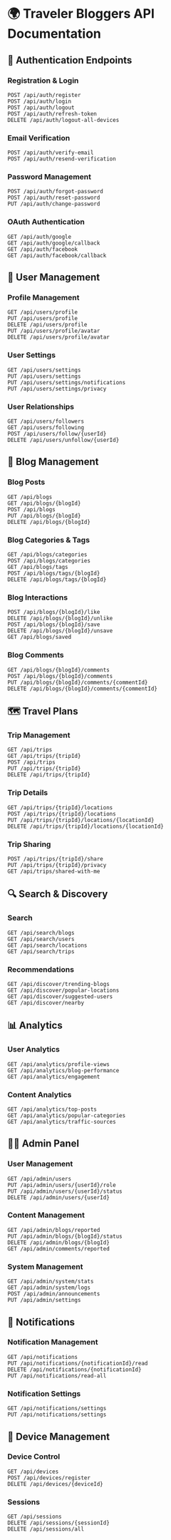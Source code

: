 # 🌍 Traveler Bloggers API Documentation

## 🔐 Authentication Endpoints

### Registration & Login
```
POST /api/auth/register
POST /api/auth/login
POST /api/auth/logout
POST /api/auth/refresh-token
DELETE /api/auth/logout-all-devices
```

### Email Verification
```
POST /api/auth/verify-email
POST /api/auth/resend-verification
```

### Password Management
```
POST /api/auth/forgot-password
POST /api/auth/reset-password
PUT /api/auth/change-password
```

### OAuth Authentication
```
GET /api/auth/google
GET /api/auth/google/callback
GET /api/auth/facebook
GET /api/auth/facebook/callback
```

## 👤 User Management

### Profile Management
```
GET /api/users/profile
PUT /api/users/profile
DELETE /api/users/profile
PUT /api/users/profile/avatar
DELETE /api/users/profile/avatar
```

### User Settings
```
GET /api/users/settings
PUT /api/users/settings
PUT /api/users/settings/notifications
PUT /api/users/settings/privacy
```

### User Relationships
```
GET /api/users/followers
GET /api/users/following
POST /api/users/follow/{userId}
DELETE /api/users/unfollow/{userId}
```

## 📝 Blog Management

### Blog Posts
```
GET /api/blogs
GET /api/blogs/{blogId}
POST /api/blogs
PUT /api/blogs/{blogId}
DELETE /api/blogs/{blogId}
```

### Blog Categories & Tags
```
GET /api/blogs/categories
POST /api/blogs/categories
GET /api/blogs/tags
POST /api/blogs/tags/{blogId}
DELETE /api/blogs/tags/{blogId}
```

### Blog Interactions
```
POST /api/blogs/{blogId}/like
DELETE /api/blogs/{blogId}/unlike
POST /api/blogs/{blogId}/save
DELETE /api/blogs/{blogId}/unsave
GET /api/blogs/saved
```

### Blog Comments
```
GET /api/blogs/{blogId}/comments
POST /api/blogs/{blogId}/comments
PUT /api/blogs/{blogId}/comments/{commentId}
DELETE /api/blogs/{blogId}/comments/{commentId}
```

## 🗺️ Travel Plans

### Trip Management
```
GET /api/trips
GET /api/trips/{tripId}
POST /api/trips
PUT /api/trips/{tripId}
DELETE /api/trips/{tripId}
```

### Trip Details
```
GET /api/trips/{tripId}/locations
POST /api/trips/{tripId}/locations
PUT /api/trips/{tripId}/locations/{locationId}
DELETE /api/trips/{tripId}/locations/{locationId}
```

### Trip Sharing
```
POST /api/trips/{tripId}/share
PUT /api/trips/{tripId}/privacy
GET /api/trips/shared-with-me
```

## 🔍 Search & Discovery

### Search
```
GET /api/search/blogs
GET /api/search/users
GET /api/search/locations
GET /api/search/trips
```

### Recommendations
```
GET /api/discover/trending-blogs
GET /api/discover/popular-locations
GET /api/discover/suggested-users
GET /api/discover/nearby
```

## 📊 Analytics

### User Analytics
```
GET /api/analytics/profile-views
GET /api/analytics/blog-performance
GET /api/analytics/engagement
```

### Content Analytics
```
GET /api/analytics/top-posts
GET /api/analytics/popular-categories
GET /api/analytics/traffic-sources
```

## 👨‍💼 Admin Panel

### User Management
```
GET /api/admin/users
PUT /api/admin/users/{userId}/role
PUT /api/admin/users/{userId}/status
DELETE /api/admin/users/{userId}
```

### Content Management
```
GET /api/admin/blogs/reported
PUT /api/admin/blogs/{blogId}/status
DELETE /api/admin/blogs/{blogId}
GET /api/admin/comments/reported
```

### System Management
```
GET /api/admin/system/stats
GET /api/admin/system/logs
POST /api/admin/announcements
PUT /api/admin/settings
```

## 🔔 Notifications

### Notification Management
```
GET /api/notifications
PUT /api/notifications/{notificationId}/read
DELETE /api/notifications/{notificationId}
PUT /api/notifications/read-all
```

### Notification Settings
```
GET /api/notifications/settings
PUT /api/notifications/settings
```

## 📱 Device Management

### Device Control
```
GET /api/devices
POST /api/devices/register
DELETE /api/devices/{deviceId}
```

### Sessions
```
GET /api/sessions
DELETE /api/sessions/{sessionId}
DELETE /api/sessions/all
```
